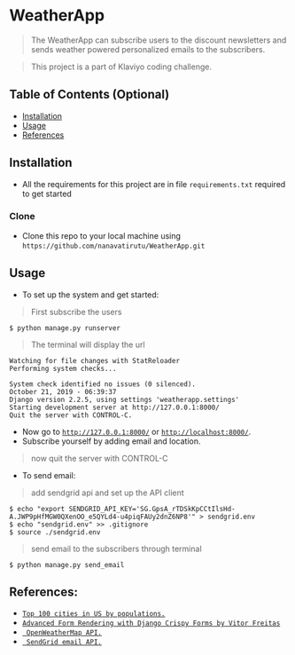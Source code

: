 # WeatherApp

> The WeatherApp can subscribe users to the discount newsletters and sends weather powered personalized emails to the subscribers.

> This project is a part of Klaviyo coding challenge.


## Table of Contents (Optional)

- [Installation](#installation)
- [Usage](#Usage)
- [References](#References)



## Installation

- All the requirements for this project are in file `requirements.txt` required to get started


### Clone

- Clone this repo to your local machine using `https://github.com/nanavatirutu/WeatherApp.git`

## Usage

- To set up the system and get started:
> First subscribe the users

```shell
$ python manage.py runserver
```
> The terminal will display the url
```shell
Watching for file changes with StatReloader
Performing system checks...

System check identified no issues (0 silenced).
October 21, 2019 - 06:39:37
Django version 2.2.5, using settings 'weatherapp.settings'
Starting development server at http://127.0.0.1:8000/
Quit the server with CONTROL-C.
```

- Now go to <a href = "http://127.0.0.1:8000/">`http://127.0.0.1:8000/`</a> or <a href = "http://localhost:8000/">`http://localhost:8000/`</a>.
- Subscribe yourself by adding email and location.
> now quit the server with CONTROL-C

- To send email:
 
> add sendgrid api and set up the API client

```shell
$ echo "export SENDGRID_API_KEY='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'" > sendgrid.env
$ echo "sendgrid.env" >> .gitignore
$ source ./sendgrid.env
```
> send email to the subscribers through terminal

```shell
$ python manage.py send_email
```

## References:
- <a href = "https://ballotpedia.org/Largest_cities_in_the_United_States_by_population">`Top 100 cities in US by populations.`</a>
- <a href = "https://simpleisbetterthancomplex.com/tutorial/2018/11/28/advanced-form-rendering-with-django-crispy-forms.html">`Advanced Form Rendering with Django Crispy Forms by Vitor Freitas`</a>
- <a href = "https://openweathermap.org/API">` OpenWeatherMap API.`</a>
- <a href = "https://sendgrid.com/solutions/email-api/">` SendGrid email API.`</a>
